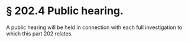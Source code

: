 # § 202.4   Public hearing.

A public hearing will be held in connection with each full investigation to which this part 202 relates. 




